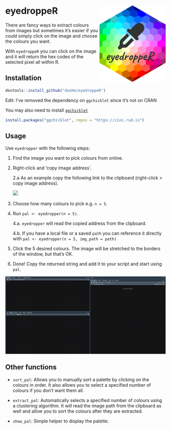 
# eyedroppeR <img src='dev/images/hex1.png' align="right" height="240" />

There are fancy ways to extract colours from images but sometimes it’s
easier if you could simply click on the image and choose the colours you
want.

With `eyedroppeR` you can click on the image and it will return the hex
codes of the selected pixel all within R.

## Installation

``` r
devtools::install_github("doehm/eyedroppeR")
```

Edit: I’ve removed the dependency on `ggchicklet` since it’s not on CRAN

You may also need to install
[`ggchicklet`](https://github.com/hrbrmstr/ggchicklet)

``` r
install.packages("ggchicklet", repos = "https://cinc.rud.is")
```

## Usage

Use `eyedropper` with the following steps:

1.  Find the image you want to pick colours from online.

2.  Right-click and ‘copy image address’.

    2.a As an example copy the following link to the clipboard
    (right-click \> copy image address).

    <img src='https://colorpalettes.net/wp-content/uploads/2015/05/cvetovaya-palitra-1781.png' />

3.  Choose how many colours to pick e.g. `n = 5`.

4.  Run `pal <- eyedropper(n = 5)`.

    4.a. `eyedropper` will read the copied address from the clipboard.

    4.b. If you have a local file or a saved `path` you can reference it
    directly with `pal <- eyedropper(n = 5, img_path = path)`

5.  Click the 5 desired colours. The image will be stretched to the
    borders of the window, but that’s OK.

6.  Done! Copy the returned string and add it to your script and start
    using `pal`.

<!-- <img src='dev/images/cheese.png' align="center"/> -->

<img src='dev/images/eyedropper.gif' align="center" />

## Other functions

-   `sort_pal`: Allows you to manually sort a palette by clicking on the
    colours in order. It also allows you to select a specified number of
    colours if you don’t want them all.

-   `extract_pal`: Automatically selects a specified number of colours
    using a clustering algorithm. It will read the image path from the
    clipboard as well and allow you to sort the colours after they are
    extracted.

-   `show_pal`: Simple helper to display the palette.

